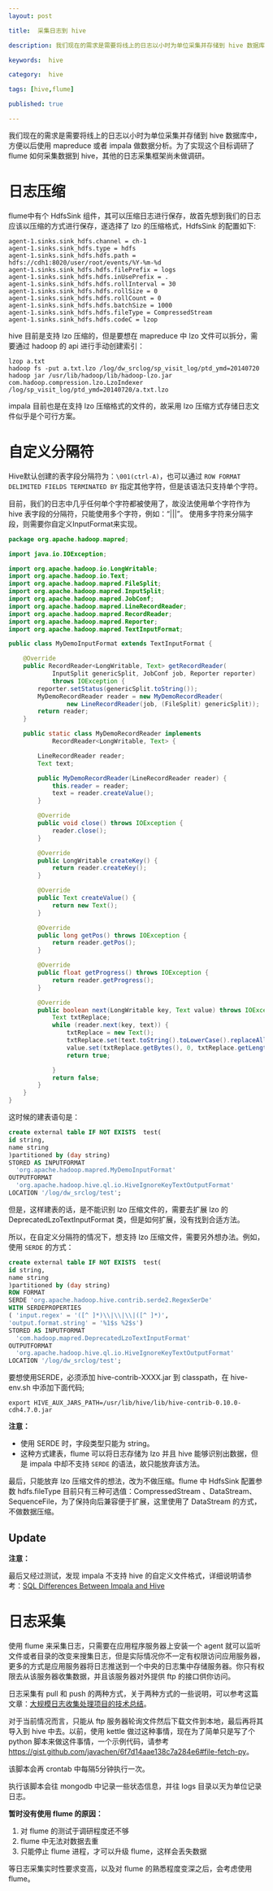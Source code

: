 ```yaml
---
layout: post

title:  采集日志到 hive

description: 我们现在的需求是需要将线上的日志以小时为单位采集并存储到 hive 数据库中，方便以后使用  mapreduce 或者 impala 做数据分析。为了实现这个目标调研了 flume 如何采集数据到 hive，其他的日志采集框架尚未做调研。

keywords:  hive

category:  hive

tags: [hive,flume]

published: true

---
```



我们现在的需求是需要将线上的日志以小时为单位采集并存储到 hive 数据库中，方便以后使用  mapreduce 或者 impala 做数据分析。为了实现这个目标调研了 flume 如何采集数据到 hive，其他的日志采集框架尚未做调研。

# 日志压缩

flume中有个 HdfsSink 组件，其可以压缩日志进行保存，故首先想到我们的日志应该以压缩的方式进行保存，遂选择了 lzo 的压缩格式，HdfsSink 的配置如下:

```
agent-1.sinks.sink_hdfs.channel = ch-1
agent-1.sinks.sink_hdfs.type = hdfs
agent-1.sinks.sink_hdfs.hdfs.path = hdfs://cdh1:8020/user/root/events/%Y-%m-%d
agent-1.sinks.sink_hdfs.hdfs.filePrefix = logs
agent-1.sinks.sink_hdfs.hdfs.inUsePrefix = .
agent-1.sinks.sink_hdfs.hdfs.rollInterval = 30
agent-1.sinks.sink_hdfs.hdfs.rollSize = 0
agent-1.sinks.sink_hdfs.hdfs.rollCount = 0
agent-1.sinks.sink_hdfs.hdfs.batchSize = 1000
agent-1.sinks.sink_hdfs.hdfs.fileType = CompressedStream
agent-1.sinks.sink_hdfs.hdfs.codeC = lzop
```

hive 目前是支持 lzo 压缩的，但是要想在 mapreduce 中 lzo 文件可以拆分，需要通过 hadoop 的 api 进行手动创建索引：

```
lzop a.txt
hadoop fs -put a.txt.lzo /log/dw_srclog/sp_visit_log/ptd_ymd=20140720
​hadoop jar /usr/lib/hadoop/lib/hadoop-lzo.jar com.hadoop.compression.lzo.LzoIndexer /log/sp_visit_log/ptd_ymd=20140720/a.txt.lzo
```

impala 目前也是在支持 lzo 压缩格式的文件的，故采用 lzo 压缩方式存储日志文件似乎是个可行方案。

# 自定义分隔符

Hive默认创建的表字段分隔符为：`\001(ctrl-A)`，也可以通过 `ROW FORMAT DELIMITED FIELDS TERMINATED BY` 指定其他字符，但是该语法只支持单个字符。

目前，我们的日志中几乎任何单个字符都被使用了，故没法使用单个字符作为 hive 表字段的分隔符，只能使用多个字符，例如：“|||”。
使用多字符来分隔字段，则需要你自定义InputFormat来实现。

```java
package org.apache.hadoop.mapred;

import java.io.IOException;

import org.apache.hadoop.io.LongWritable;
import org.apache.hadoop.io.Text;
import org.apache.hadoop.mapred.FileSplit;
import org.apache.hadoop.mapred.InputSplit;
import org.apache.hadoop.mapred.JobConf;
import org.apache.hadoop.mapred.LineRecordReader;
import org.apache.hadoop.mapred.RecordReader;
import org.apache.hadoop.mapred.Reporter;
import org.apache.hadoop.mapred.TextInputFormat;

public class MyDemoInputFormat extends TextInputFormat {

	@Override
	public RecordReader<LongWritable, Text> getRecordReader(
			InputSplit genericSplit, JobConf job, Reporter reporter)
			throws IOException {
		reporter.setStatus(genericSplit.toString());
		MyDemoRecordReader reader = new MyDemoRecordReader(
				new LineRecordReader(job, (FileSplit) genericSplit));
		return reader;
	}

	public static class MyDemoRecordReader implements
			RecordReader<LongWritable, Text> {

		LineRecordReader reader;
		Text text;

		public MyDemoRecordReader(LineRecordReader reader) {
			this.reader = reader;
			text = reader.createValue();
		}

		@Override
		public void close() throws IOException {
			reader.close();
		}

		@Override
		public LongWritable createKey() {
			return reader.createKey();
		}

		@Override
		public Text createValue() {
			return new Text();
		}

		@Override
		public long getPos() throws IOException {
			return reader.getPos();
		}

		@Override
		public float getProgress() throws IOException {
			return reader.getProgress();
		}

		@Override
		public boolean next(LongWritable key, Text value) throws IOException {
			Text txtReplace;
			while (reader.next(key, text)) {
				txtReplace = new Text();
				txtReplace.set(text.toString().toLowerCase().replaceAll("\\|\\|\\|", "\001"));
				value.set(txtReplace.getBytes(), 0, txtReplace.getLength());
				return true;

			}
			return false;
		}
	}
}
```

这时候的建表语句是：

```sql
create external table IF NOT EXISTS  test(
id string,
name string
)partitioned by (day string) 
STORED AS INPUTFORMAT  
  'org.apache.hadoop.mapred.MyDemoInputFormat'  
OUTPUTFORMAT  
  'org.apache.hadoop.hive.ql.io.HiveIgnoreKeyTextOutputFormat'
LOCATION '/log/dw_srclog/test';
```

但是，这样建表的话，是不能识别 lzo 压缩文件的，需要去扩展 lzo 的 DeprecatedLzoTextInputFormat 类，但是如何扩展，没有找到合适方法。

所以，在自定义分隔符的情况下，想支持 lzo 压缩文件，需要另外想办法。例如，使用 `SERDE` 的方式：

```sql
create external table IF NOT EXISTS  test(
id string,
name string
)partitioned by (day string) 
ROW FORMAT  
SERDE 'org.apache.hadoop.hive.contrib.serde2.RegexSerDe'  
WITH SERDEPROPERTIES  
( 'input.regex' = '([^ ]*)\\|\\|\\|([^ ]*)',  
'output.format.string' = '%1$s %2$s') 
STORED AS INPUTFORMAT  
  'com.hadoop.mapred.DeprecatedLzoTextInputFormat'  
OUTPUTFORMAT  
  'org.apache.hadoop.hive.ql.io.HiveIgnoreKeyTextOutputFormat'
LOCATION '/log/dw_srclog/test';
```

要想使用SERDE，必须添加 hive-contrib-XXXX.jar 到 classpath，在 hive-env.sh 中添加下面代码;

```
export HIVE_AUX_JARS_PATH=/usr/lib/hive/lib/hive-contrib-0.10.0-cdh4.7.0.jar
```

**注意：** 

- 使用 SERDE  时，字段类型只能为 string。
- 这种方式建表，flume 可以将日志存储为 lzo 并且 hive 能够识别出数据，但是 impala 中却不支持 `SERDE` 的语法，故只能放弃该方法。

最后，只能放弃 lzo 压缩文件的想法，改为不做压缩。flume 中 HdfsSink 配置参数 hdfs.fileType 目前只有三种可选值：CompressedStream
、DataStream、SequenceFile，为了保持向后兼容便于扩展，这里使用了 DataStream 的方式，不做数据压缩。


## Update

**注意：**

最后又经过测试，发现 impala 不支持 hive 的自定义文件格式，详细说明请参考：[SQL Differences Between Impala and Hive](http://www.cloudera.com/content/cloudera-content/cloudera-docs/Impala/latest/Installing-and-Using-Impala/ciiu_langref_unsupported.html?scroll=langref_unsupported)

# 日志采集

使用 flume 来采集日志，只需要在应用程序服务器上安装一个 agent 就可以监听文件或者目录的改变来搜集日志，但是实际情况你不一定有权限访问应用服务器，更多的方式是应用服务器将日志推送到一个中央的日志集中存储服务器。你只有权限去从该服务器收集数据，并且该服务器对外提供 ftp 的接口供你访问。

日志采集有 pull 和 push 的两种方式，关于两种方式的一些说明，可以参考这篇文章：[大规模日志收集处理项目的技术总结](http://sdjcw.iteye.com/blog/1814703)。

对于当前情况而言，只能从 ftp 服务器轮询文件然后下载文件到本地，最后再将其导入到 hive 中去。以前，使用 kettle 做过这种事情，现在为了简单只是写了个 python 脚本来做这件事情，一个示例代码，请参考 <https://gist.github.com/javachen/6f7d14aae138c7a284e6#file-fetch-py>。

该脚本会再 crontab 中每隔5分钟执行一次。

执行该脚本会往 mongodb 中记录一些状态信息，并往 logs 目录以天为单位记录日志。

**暂时没有使用 flume 的原因：**

1. 对 flume 的测试于调研程度还不够
2. flume 中无法对数据去重
3. 只能停止 flume 进程，才可以升级 flume，这样会丢失数据

等日志采集实时性要求变高，以及对 flume 的熟悉程度变深之后，会考虑使用 flume。
